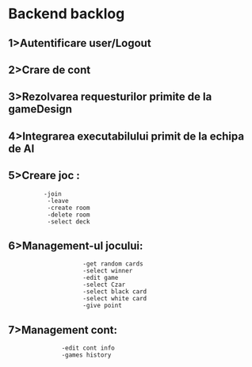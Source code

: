 # Backend backlog

## 1>Autentificare user/Logout
## 2>Crare de cont 
## 3>Rezolvarea requesturilor primite de la gameDesign 
## 4>Integrarea executabilului primit de la echipa de AI
## 5>Creare joc :
              -join
               -leave
               -create room
               -delete room
               -select deck
## 6>Management-ul jocului: 
                         -get random cards
                         -select winner 
                         -edit game
                         -select Czar
                         -select black card
                         -select white card
                         -give point 
## 7>Management cont: 
                   -edit cont info 
                   -games history
